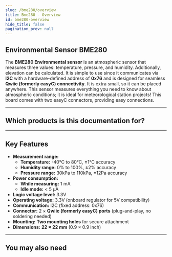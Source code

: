 ```yaml
---
slug: /bme280/overview
title: Bme280 - Overview
id: bme280-overview
hide_title: false
pagination_prev: null
---
```


## Environmental Sensor BME280

The **BME280 Environmental sensor** is an atmospheric sensor that measures three values: temperature, pressure, and humidity. Additionally, elevation can be calculated. It is simple to use since it communicates via **I2C** with a hardware-defined address of **0x76** and is designed for seamless **Qwiic (formerly easyC) connectivity**. It is extra small, so it can be placed anywhere. This sensor measures everything you need to know about atmospheric conditions; it is ideal for meteorological station projects! This board comes with two easyC connectors, providing easy connections.

<CenteredImage src="/img/bme280/333036.jpg" alt="Enviromental sensor BME280" caption="Enviromental sensor BME280" />

---

## Which products is this documentation for?

<QuickLink 
  title="Enviromental sensor BME280 breakout" 
  description="333036"
  url="https://soldered.com/product/enviromental-sensor-bme280-breakout/"
  image="/img/bme280/333036.webp" 
/>

---

## Key Features

- **Measurement range:**  
  - **Temperature:** -40°C to 80°C, ±1°C accuracy  
  - **Humidity range:** 0% to 100%, ±2% accuracy  
  - **Pressure range:** 30kPa to 110kPa, ±12Pa accuracy 
- **Power consumption:**  
  - **While measuring:** 1 mA  
  - **Idle mode:** < 5 µA  
- **Logic voltage level:** 3.3V  
- **Operating voltage:** 3.3V (onboard regulator for 5V compatibility)  
- **Communication:** I2C (fixed address: 0x76)  
- **Connector:** 2 × **Qwiic (formerly easyC) ports** (plug-and-play, no soldering needed)  
- **Mounting:** **Two mounting holes** for secure attachment  
- **Dimensions:** **22 × 22 mm** (0.9 × 0.9 inch)  

---

## You may also need

<QuickLink 
  title="Qwiic cable" 
  description="Qwiic (formerly easyC) compatible cables with connectors on both ends, available in various lengths."
  url="https://soldered.com/product/easyc-cable/"
  image="/img/333311.webp" 
/>